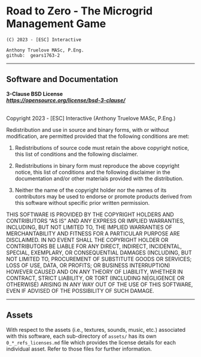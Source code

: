# Road to Zero - The Microgrid Management Game

    (C) 2023 - [ESC] Interactive
    
    Anthony Truelove MASc, P.Eng. 
    github:  gears1763-2 

--------


## Software and Documentation

**3-Clause BSD License**  
***<https://opensource.org/license/bsd-3-clause/>***
</br></br>

Copyright 2023 - [ESC] Interactive (Anthony Truelove MASc, P.Eng.)

Redistribution and use in source and binary forms, with or without modification, are
permitted provided that the following conditions are met:

1. Redistributions of source code must retain the above copyright notice, this list of
conditions and the following disclaimer.

2. Redistributions in binary form must reproduce the above copyright notice, this list
of conditions and the following disclaimer in the documentation and/or other materials
provided with the distribution.

3. Neither the name of the copyright holder nor the names of its contributors may be
used to endorse or promote products derived from this software without specific prior
written permission.

THIS SOFTWARE IS PROVIDED BY THE COPYRIGHT HOLDERS AND CONTRIBUTORS “AS IS” AND ANY
EXPRESS OR IMPLIED WARRANTIES, INCLUDING, BUT NOT LIMITED TO, THE IMPLIED WARRANTIES OF
MERCHANTABILITY AND FITNESS FOR A PARTICULAR PURPOSE ARE DISCLAIMED. IN NO EVENT SHALL
THE COPYRIGHT HOLDER OR CONTRIBUTORS BE LIABLE FOR ANY DIRECT, INDIRECT, INCIDENTAL,
SPECIAL, EXEMPLARY, OR CONSEQUENTIAL DAMAGES (INCLUDING, BUT NOT LIMITED TO, PROCUREMENT
OF SUBSTITUTE GOODS OR SERVICES; LOSS OF USE, DATA, OR PROFITS; OR BUSINESS INTERRUPTION)
HOWEVER CAUSED AND ON ANY THEORY OF LIABILITY, WHETHER IN CONTRACT, STRICT LIABILITY, OR
TORT (INCLUDING NEGLIGENCE OR OTHERWISE) ARISING IN ANY WAY OUT OF THE USE OF THIS
SOFTWARE, EVEN IF ADVISED OF THE POSSIBILITY OF SUCH DAMAGE. 

--------


## Assets

With respect to the assets (i.e., textures, sounds, music, etc.) associated with this
software, each sub-directory of `assets/` has its own `0_*_refs_licenses.md` file which
provides the license details for each individual asset. Refer to those files for further
information. 
